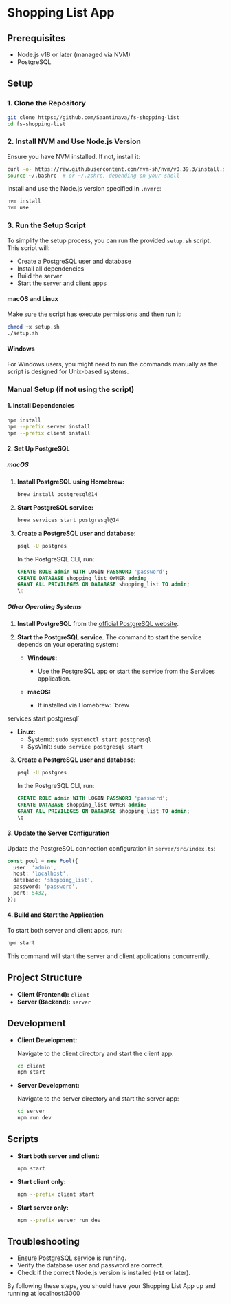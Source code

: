 # Shopping List App

## Prerequisites

- Node.js v18 or later (managed via NVM)
- PostgreSQL

## Setup

### 1. Clone the Repository

```bash
git clone https://github.com/Saantinava/fs-shopping-list
cd fs-shopping-list
```

### 2. Install NVM and Use Node.js Version

Ensure you have NVM installed. If not, install it:

```bash
curl -o- https://raw.githubusercontent.com/nvm-sh/nvm/v0.39.3/install.sh | bash
source ~/.bashrc  # or ~/.zshrc, depending on your shell
```

Install and use the Node.js version specified in `.nvmrc`:

```bash
nvm install
nvm use
```

### 3. Run the Setup Script

To simplify the setup process, you can run the provided `setup.sh` script. This script will:

- Create a PostgreSQL user and database
- Install all dependencies
- Build the server
- Start the server and client apps

#### macOS and Linux

Make sure the script has execute permissions and then run it:

```bash
chmod +x setup.sh
./setup.sh
```

#### Windows

For Windows users, you might need to run the commands manually as the script is designed for Unix-based systems.

### Manual Setup (if not using the script)

#### 1. Install Dependencies

```bash
npm install
npm --prefix server install
npm --prefix client install
```

#### 2. Set Up PostgreSQL

##### macOS

1. **Install PostgreSQL using Homebrew:**

   ```bash
   brew install postgresql@14
   ```

2. **Start PostgreSQL service:**

   ```bash
   brew services start postgresql@14
   ```

3. **Create a PostgreSQL user and database:**

   ```bash
   psql -U postgres
   ```

   In the PostgreSQL CLI, run:

   ```sql
   CREATE ROLE admin WITH LOGIN PASSWORD 'password';
   CREATE DATABASE shopping_list OWNER admin;
   GRANT ALL PRIVILEGES ON DATABASE shopping_list TO admin;
   \q
   ```

##### Other Operating Systems

1. **Install PostgreSQL** from the [official PostgreSQL website](https://www.postgresql.org/download/).

2. **Start the PostgreSQL service**. The command to start the service depends on your operating system:

   - **Windows:**
     - Use the PostgreSQL app or start the service from the Services application.

   - **macOS:**
     - If installed via Homebrew: `brew

 services start postgresql`

   - **Linux:**
     - Systemd: `sudo systemctl start postgresql`
     - SysVinit: `sudo service postgresql start`

3. **Create a PostgreSQL user and database:**

   ```bash
   psql -U postgres
   ```

   In the PostgreSQL CLI, run:

   ```sql
   CREATE ROLE admin WITH LOGIN PASSWORD 'password';
   CREATE DATABASE shopping_list OWNER admin;
   GRANT ALL PRIVILEGES ON DATABASE shopping_list TO admin;
   \q
   ```

#### 3. Update the Server Configuration

Update the PostgreSQL connection configuration in `server/src/index.ts`:

```typescript
const pool = new Pool({
  user: 'admin', 
  host: 'localhost',
  database: 'shopping_list',
  password: 'password', 
  port: 5432,
});
```

#### 4. Build and Start the Application

To start both server and client apps, run:

```bash
npm start
```

This command will start the server and client applications concurrently.

## Project Structure

- **Client (Frontend):** `client`
- **Server (Backend):** `server`

## Development

- **Client Development:**

  Navigate to the client directory and start the client app:

  ```bash
  cd client
  npm start
  ```

- **Server Development:**

  Navigate to the server directory and start the server app:

  ```bash
  cd server
  npm run dev
  ```

## Scripts

- **Start both server and client:**

  ```bash
  npm start
  ```

- **Start client only:**

  ```bash
  npm --prefix client start
  ```

- **Start server only:**

  ```bash
  npm --prefix server run dev
  ```

## Troubleshooting

- Ensure PostgreSQL service is running.
- Verify the database user and password are correct.
- Check if the correct Node.js version is installed (`v18` or later).

By following these steps, you should have your Shopping List App up and running at localhost:3000
```
